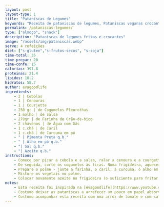 ```yaml
---
layout: post
layout-type: 1
title: "Pataniscas de Legumes"
keywords: "Receita de pataniscas de legumes, Pataniscas veganas crocantes, Como fazer pataniscas sem glúten, Snack saudável com legumes, Pataniscas de farinha de grão-de-bico, Pataniscas de legumes, Pataniscas veganas, Receita sem glúten, Farinha de grão-de-bico, Snack saudável, Receita fácil de pataniscas de legumes veganas, Como fazer pataniscas crocantes com farinha de grão, Snack saudável e sem glúten com legumes, Pataniscas vegan de cenoura e cogumelos, Receita de pataniscas sem glúten e sem soja, Como preparar pataniscas veganas para o almoço, Receita económica de pataniscas de vegetais, Pataniscas crocantes, Cozinha plant-based, Legumes em receitas vegan, Fritura saudável com azeite, Snack vegano económico, Receita rápida e prática, Pataniscas sem frutos secos, Curcuma e caril em pratos vegan, Refeição reconfortante e vegana, Cogumelos pleurothus em receitas"
permalink: /pataniscas-legumes/
type: ["almoço", "snack"]
description: "Pataniscas de legumes fritas e crocantes"
image: "/assets/img/pataniscas.webp"
serve: 4 refeições
diet: ["s-gluten","s-frutos-secos", "s-soja"]
time-total: 35
time-prepar: 20
time-confe: 15
calorias: 391.8
proteinas: 21.4
lipidos: 10.2
hidratos: 58.7
author: evagoodlife
ingredients:
    - 2 | Cebolas
    - 1 | Cenouras
    - 1 | Courjette
    - 250 gr | de Cogumelos Pleurothus
    - 1 molho | de Salsa
    - 270gr | de Farinha de Grão-de-bico
    - 2 chávenas | de Água com Gás
    - 1 c.chá | de Caril
    - 1 c.chá | de Curcuma em pó
    - " | Pimenta Preta q.b."
    - " | Alho em pó q.b."
    - "| Sal q.b."
    - "| Azeite q.b."
instructions:
    - Comece por picar a cebola e a salsa, ralar a cenoura e a courgette, juntando tudo numa taça.
    - De seguida, corte os cogumelos às tiras. Numa frigideira, aquecer um fio de azeite e refogar os cogumelos até reduzirem. Juntar os cogumelos à taça.
    - Prepare o polme - junte a farinha, o caril, a curcuma, o alho em pó, a pimenta preta e o sal. Misturar muito bem e, de seguida adicionar a água com gás aos poucos até obter uma consistência nem demasiado líquida nem demasiado grossa (não precisa de meter a água toda se não for preciso).
    - Misture os vegetais no polme.
    - Colocar novamente azeite na frigideira (o suficiente para fritar as pataniscas) - normalmente cada patanisca equivale a uma colher de sopa, mas o tamanho é a gosto. Vire as pataniscas de forma a que os dois lados fiquem dourados.
notes:
    - Esta receita foi inspirada na [evagoodlife](https://www.youtube.com/watch?v=h9YYuktF6D4&ab_channel=evagoodlife)
    - Costumo deixar as pataniscas a arrefecer um pouco em papel absorvente, para que não fiquem muito gordurosas.
    - Costumo acompanhar esta receita com uma arroz de tomate e com salada.
---
```

